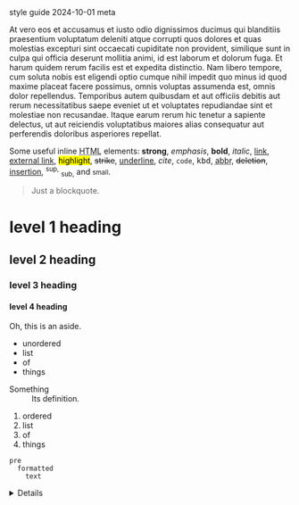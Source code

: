 <post-metadata>
  <post-title>style guide</post-title>
  <post-date>2024-10-01</post-date>
  <post-tags>meta</post-tags>
</post-metadata>

At vero eos et accusamus et iusto odio dignissimos ducimus qui blanditiis praesentium voluptatum deleniti atque corrupti quos dolores et quas molestias excepturi sint occaecati cupiditate non provident, similique sunt in culpa qui officia deserunt mollitia animi, id est laborum et dolorum fuga. Et harum quidem rerum facilis est et expedita distinctio. Nam libero tempore, cum soluta nobis est eligendi optio cumque nihil impedit quo minus id quod maxime placeat facere possimus, omnis voluptas assumenda est, omnis dolor repellendus. Temporibus autem quibusdam et aut officiis debitis aut rerum necessitatibus saepe eveniet ut et voluptates repudiandae sint et molestiae non recusandae. Itaque earum rerum hic tenetur a sapiente delectus, ut aut reiciendis voluptatibus maiores alias consequatur aut perferendis doloribus asperiores repellat.

Some useful inline <abbr title="HyperText Markup Language">HTML</abbr> elements: <strong>strong</strong>, <em>emphasis</em>, <b>bold</b>, <i>italic</i>, <a href="#">link</a>, <a target="_blank" href="http://example.com">external link</a>, <mark>highlight</mark>, <s>strike</s>, <u>underline</u>, <cite>cite</cite>, <code>code</code>, <kbd>kbd</kbd>, <abbr title="abbreviation">abbr</abbr>, <del>deletion</del>, <ins>insertion</ins>, <sup>sup,</sup> <sub>sub,</sub> and <small>small</small>.

> Just a blockquote.

# level 1 heading

## level 2 heading

### level 3 heading

#### level 4 heading

<aside>Oh, this is an aside.</aside>

- unordered
- list
- of
- things

<dl>
  <dt>Something</dt>
  <dd>Its definition.</dd>
</dl>

1. ordered
2. list
3. of
4. things

```
pre
  formatted
    text
```

<details>
  <summary>Details</summary>
  The details you asked for.
</details>
